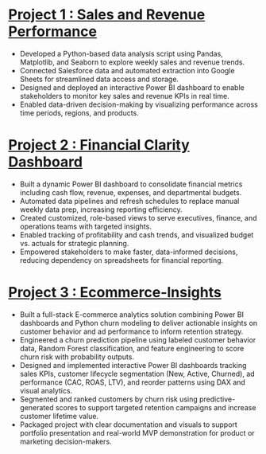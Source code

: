 # [Project 1 : Sales and Revenue Performance](https://github.com/JacobLender/Sales_Rev_Costs)
* Developed a Python-based data analysis script using Pandas, Matplotlib, and Seaborn to explore weekly sales and revenue trends.
* Connected Salesforce data and automated extraction into Google Sheets for streamlined data access and storage.
* Designed and deployed an interactive Power BI dashboard to enable stakeholders to monitor key sales and revenue KPIs in real time.
* Enabled data-driven decision-making by visualizing performance across time periods, regions, and products.

# [Project 2 : Financial Clarity Dashboard](https://github.com/JacobLender/Financial-Clarity)
* Built a dynamic Power BI dashboard to consolidate financial metrics including cash flow, revenue, expenses, and departmental budgets.
* Automated data pipelines and refresh schedules to replace manual weekly data prep, increasing reporting efficiency.
* Created customized, role-based views to serve executives, finance, and operations teams with targeted insights.
* Enabled tracking of profitability and cash trends, and visualized budget vs. actuals for strategic planning.
* Empowered stakeholders to make faster, data-informed decisions, reducing dependency on spreadsheets for financial reporting.

# [Project 3 : Ecommerce-Insights](https://github.com/JacobLender/Ecommerce-Insights)
* Built a full-stack E-commerce analytics solution combining Power BI dashboards and Python churn modeling to deliver actionable insights on customer behavior and ad performance to inform retention strategy.
* Engineered a churn prediction pipeline using labeled customer behavior data, Random Forest classification, and feature engineering to score churn risk with probability outputs.
* Designed and implemented interactive Power BI dashboards tracking sales KPIs, customer lifecycle segmentation (New, Active, Churned), ad performance (CAC, ROAS, LTV), and reorder patterns using DAX and visual analytics.
* Segmented and ranked customers by churn risk using predictive-generated scores to support targeted retention campaigns and increase customer lifetime value.
* Packaged project with clear documentation and visuals to support portfolio presentation and real-world MVP demonstration for product or marketing decision-makers.
